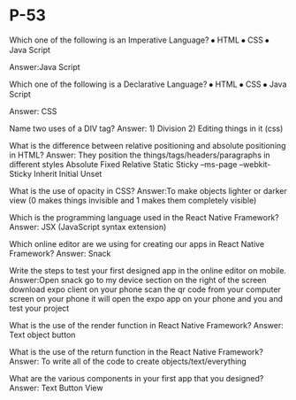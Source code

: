 # P-53
Which one of the following is an Imperative Language?
⦁ HTML ⦁ CSS ⦁ Java Script

Answer:Java Script

Which one of the following is a Declarative Language?
⦁ HTML ⦁ CSS ⦁ Java Script

Answer: CSS

Name two uses of a DIV tag?
Answer: 1) Division 2) Editing things in it (css)

What is the difference between relative positioning and absolute positioning in HTML?
Answer: They position the things/tags/headers/paragraphs in different styles Absolute Fixed Relative Static Sticky –ms-page –webkit-Sticky Inherit Initial Unset

What is the use of opacity in CSS?
Answer:To make objects lighter or darker view (0 makes things invisible and 1 makes them completely visible)

Which is the programming language used in the React Native Framework?
Answer: JSX (JavaScript syntax extension)

Which online editor are we using for creating our apps in React Native Framework?
Answer: Snack

Write the steps to test your first designed app in the online editor on mobile.
Answer:Open snack go to my device section on the right of the screen download expo client on your phone scan the qr code from your computer screen on your phone it will open the expo app on your phone and you and test your project

What is the use of the render function in React Native Framework?
Answer: Text object button

What is the use of the return function in the React Native Framework?
Answer: To write all of the code to create objects/text/everything

What are the various components in your first app that you designed?
Answer: Text Button View
